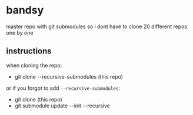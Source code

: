 # bandsy
master repo with git submodules so i dont have to clone 20 different repos one by one

## instructions
when cloning the repo:
- git clone --recursive-submodules (this repo)

or if you forgot to add `--recursive-submodules`:
- git clone (this repo)
- git submodule update --init --recursive

